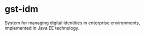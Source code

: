 # gst-idm
System for managing digital identities in enterprise environments, implemented in Java EE technology.
